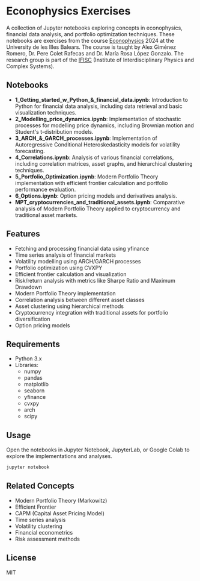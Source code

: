 # Econophysics Exercises

A collection of Jupyter notebooks exploring concepts in econophysics, financial data analysis, and portfolio optimization techniques. These notebooks are exercises from the course [Econophysics](https://estudis.uib.cat/estudis-de-grau/grau/fisica/GFIS-P/21047/) 2024 at the University de les Illes Balears. The course is taught by Alex Giménez Romero, Dr. Pere Colet Rafecas and Dr. María Rosa López Gonzalo. The research group is part of the [IFISC](https://ifisc.uib-csic.es/) (Institute of Interdisciplinary Physics and Complex Systems).

## Notebooks

- **1_Getting_started_w_Python_&_financial_data.ipynb**: Introduction to Python for financial data analysis, including data retrieval and basic visualization techniques.
- **2_Modelling_price_dynamics.ipynb**: Implementation of stochastic processes for modelling price dynamics, including Brownian motion and Student's t-distribution models.
- **3_ARCH_&_GARCH_processes.ipynb**: Implementation of Autoregressive Conditional Heteroskedasticity models for volatility forecasting.
- **4_Correlations.ipynb**: Analysis of various financial correlations, including correlation matrices, asset graphs, and hierarchical clustering techniques.
- **5_Portfolio_Optimization.ipynb**: Modern Portfolio Theory implementation with efficient frontier calculation and portfolio performance evaluation.
- **6_Options.ipynb**: Option pricing models and derivatives analysis.
- **MPT_cryptocurrencies_and_traditional_assets.ipynb**: Comparative analysis of Modern Portfolio Theory applied to cryptocurrency and traditional asset markets.

## Features

- Fetching and processing financial data using yfinance
- Time series analysis of financial markets
- Volatility modelling using ARCH/GARCH processes
- Portfolio optimization using CVXPY
- Efficient frontier calculation and visualization
- Risk/return analysis with metrics like Sharpe Ratio and Maximum Drawdown
- Modern Portfolio Theory implementation
- Correlation analysis between different asset classes
- Asset clustering using hierarchical methods
- Cryptocurrency integration with traditional assets for portfolio diversification
- Option pricing models

## Requirements

- Python 3.x
- Libraries:
  - numpy
  - pandas
  - matplotlib
  - seaborn
  - yfinance
  - cvxpy
  - arch
  - scipy

## Usage

Open the notebooks in Jupyter Notebook, JupyterLab, or Google Colab to explore the implementations and analyses.

```bash
jupyter notebook
```

## Related Concepts

- Modern Portfolio Theory (Markowitz)
- Efficient Frontier
- CAPM (Capital Asset Pricing Model)
- Time series analysis
- Volatility clustering
- Financial econometrics
- Risk assessment methods

## License

MIT